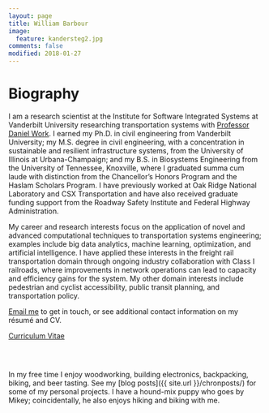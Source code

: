 ```yaml
---
layout: page
title: William Barbour
image:
  feature: kandersteg2.jpg
comments: false
modified: 2018-01-27
---
```


# Biography

I am a research scientist at the Institute for Software Integrated Systems at Vanderbilt University researching transportation systems with [Professor Daniel Work](https://my.vanderbilt.edu/danwork/). I earned my Ph.D. in civil engineering from Vanderbilt University; my M.S. degree in civil engineering, with a concentration in sustainable and resilient infrastructure systems, from the University of Illinois at Urbana-Champaign; and my B.S. in Biosystems Engineering from the University of Tennessee, Knoxville, where I graduated summa cum laude with distinction from the Chancellor’s Honors Program and the Haslam Scholars Program. I have previously worked at Oak Ridge National Laboratory and CSX Transportation and have also received graduate funding support from the Roadway Safety Institute and Federal Highway Administration.

My career and research interests focus on the application of novel and advanced computational techniques to transportation systems engineering; examples include big data analytics, machine learning, optimization, and artificial intelligence. I have applied these interests in the freight rail transportation domain through ongoing industry collaboration with Class I railroads, where improvements in network operations can lead to capacity and efficiency gains for the system. My other domain interests include pedestrian and cyclist accessibility, public transit planning, and transportation policy.

<a href="mailto:{{ site.owner.email | encode_email }}" title="Email me">Email me</a> to get in touch, or see additional contact information on my r&eacute;sum&eacute; and CV.

<div markdown="0"><a href="{{ site.url }}/download/william_barbour_cv.pdf" class="btn btn-info">Curriculum Vitae</a> <!--<a href="{{ site.url }}/download/william_barbour_resume.pdf" class="btn btn-success">R&eacute;sum&eacute;</a>--></div>

<figure class="half">
	<a href="{{ site.url }}/images/rushmore.jpg"><img src="{{ site.url }}/images/rushmore.jpg" alt=""></a>
	<a href="{{ site.url }}/images/heidelberg_big.jpg"><img src="{{ site.url }}/images/heidelberg.jpg" alt=""></a>
</figure>

<figure>
	<a href="{{ site.url }}/images/jacksonville_big.jpg"><img src="{{ site.url }}/images/jacksonville.jpg" alt=""></a>
</figure>

In my free time I enjoy woodworking, building electronics, backpacking, biking, and beer tasting. See my [blog posts]({{ site.url }}/chronposts/) for some of my personal projects. I have a hound-mix puppy who goes by Mikey; coincidentally, he also enjoys hiking and biking with me.

<figure class="half">
	<a href="{{ site.url }}/images/mikey_hike.jpg"><img src="{{ site.url }}/images/mikey_hike.jpg" alt=""></a>
	<a href="{{ site.url }}/images/mikey_bike.jpg"><img src="{{ site.url }}/images/mikey_bike.jpg" alt=""></a>
</figure>

